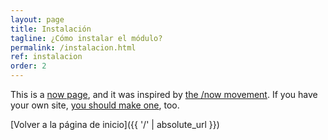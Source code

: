 ```yaml
---
layout: page
title: Instalación
tagline: ¿Cómo instalar el módulo?
permalink: /instalacion.html
ref: instalacion
order: 2
---
```


This is a [now page](https://nownownow.com/about), and it was inspired by [the /now movement](https://sivers.org/nowff). If you have your own site, [you should make one](https://nownownow.com/about), too.

[Volver a la página de inicio]({{ '/' | absolute_url }})
